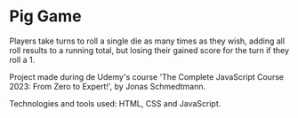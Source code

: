 # Pig Game

<p>Players take turns to roll a single die as many times as they wish, adding all roll results to a running total, but losing their gained score for the turn if they roll a 1.</p>
<p>Project made during de Udemy's course 'The Complete JavaScript Course 2023: From Zero to Expert!', by Jonas Schmedtmann.</p> 
<p>Technologies and tools used: HTML, CSS and JavaScript.</p>
